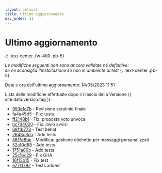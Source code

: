 ```yaml
---
layout: default
title: Ultimo aggiornamento
nav_order: 11
---
```


# Ultimo aggiornamento
{: .text-center .fw-400 .pb-5}

_Le modifiche seguenti non sono ancora validate né definitive:<br>se ne sconsiglia l'installazione se non in ambiente di test_
{: .text-center .pb-5}

Data e ora dell'ultimo aggiornamento: 14/05/2023 11:51

Lista delle modifiche effettuate dopo il rilascio della Versione {{ site.data.version.tag }}:

- [993efc7b](http://github.com/iisgiua/giuaschool/commit/993efc7bb3c9454c765abbf1d3f0b2f26531b2a3) - Revisione scrutinio finale
- [fa4a45d5](http://github.com/iisgiua/giuaschool/commit/fa4a45d5d3fa1b3984672a91ec6be9d47fb56fa4) - Fix: tests
- [ff2148b1](http://github.com/iisgiua/giuaschool/commit/ff2148b13be903960f7bc65a5b8fa48a8259e33a) - Fix: proposta voto unvoca
- [bc744030](http://github.com/iisgiua/giuaschool/commit/bc74403092248eebae53f4b798109c116e3c0d71) - Fix: invio avvisi
- [68f1b773](http://github.com/iisgiua/giuaschool/commit/68f1b7736dcd6b88f8378e924725f95ff80d8121) - Test behat
- [2643c3cb](http://github.com/iisgiua/giuaschool/commit/2643c3cb99f91e1e5a3ddb62273f521df1953e04) - Add tests
- [58f7e8be](http://github.com/iisgiua/giuaschool/commit/58f7e8be30b08c280d10e182bd15a2c7ad5ffc5e) - Modifica: gestione etichette per messaggi personalizzati
- [52a10d88](http://github.com/iisgiua/giuaschool/commit/52a10d88c4b9ec2c45f4471366226e38e9be5102) - Add tests
- [1751a80b](http://github.com/iisgiua/giuaschool/commit/1751a80b45762d5920fd75cc452375b6a90946f1) - Add tests
- [25c1bc29](http://github.com/iisgiua/giuaschool/commit/25c1bc29ce460f6744db5a800f729bf0a433216d) - Fix GHA
- [16f13b15](http://github.com/iisgiua/giuaschool/commit/16f13b15e1c1109fa1c3dfa9191d8a75f6242bff) - Fix test
- [e7711792](http://github.com/iisgiua/giuaschool/commit/e77117921e9bca4b328e0c94f48fc1cfeb610641) - Tests added

